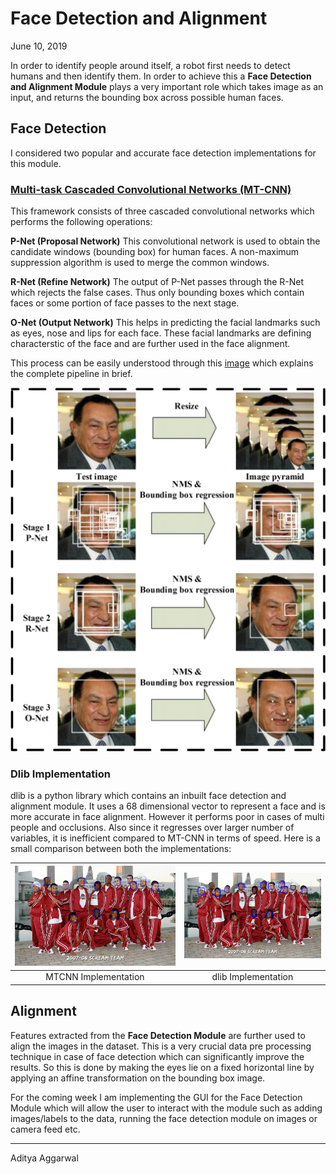 # Face Detection and Alignment

June 10, 2019

In order to identify people around itself, a robot first needs to detect humans and then identify them. In order to achieve this a **Face Detection and Alignment Module** plays a very important role which takes image as an input, and returns the bounding box across possible human faces. 

## Face Detection
I considered two popular and accurate face detection implementations for this module.

### [Multi-task Cascaded Convolutional Networks (MT-CNN)](https://arxiv.org/pdf/1604.02878.pdf)
This framework consists of three cascaded convolutional networks which performs the following operations:

**P-Net (Proposal Network)**
This convolutional network is used to obtain the candidate windows (bounding box) for human faces. A non-maximum suppression algorithm is used to merge the common windows.

**R-Net (Refine Network)**
The output of P-Net passes through the R-Net which rejects the false cases. Thus only bounding boxes which contain faces or some portion of face passes to the next stage.

**O-Net (Output Network)**
This helps in predicting the facial landmarks such as eyes, nose and lips for each face. These facial landmarks are defining characterstic of the face and are further used in the face alignment.

This process can be easily understood through this [image](https://arxiv.org/pdf/1604.02878.pdf) which explains the complete pipeline in brief.

![MTCNN_pipeline](pipeline.png)

### Dlib Implementation
dlib is a python library which contains an inbuilt face detection and alignment module. It uses a 68 dimensional vector to represent a face and is more accurate in face alignment. However it performs poor in cases of multi people and occlusions. Also since it regresses over larger number of variables, it is inefficient compared to MT-CNN in terms of speed. Here is a small comparison between both the implementations:

|![sift](test_MTCNN.png) |![dsift](test_dlib.png)   | 
|:----------------------:|:------------------------:|
|MTCNN Implementation    |dlib Implementation       |

## Alignment
Features extracted from the **Face Detection Module** are further used to align the images in the dataset. This is a very crucial data pre processing technique in case of face detection which can significantly improve the results. So this is done by making the eyes lie on a fixed horizontal line by applying an affine transformation on the bounding box image.

For the coming week I am implementing the GUI for the Face Detection Module which will allow the user to interact with the module such as adding images/labels to the data, running the face detection module on images or camera feed etc.

***
Aditya Aggarwal
